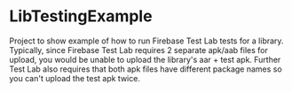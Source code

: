 # LibTestingExample
Project to show example of how to run Firebase Test Lab tests for
a library. Typically, since Firebase Test Lab requires 2 separate apk/aab
files for upload, you would be unable to upload the library's aar + test apk.
Further Test Lab also requires that both apk files have different package
names so you can't upload the test apk twice.
